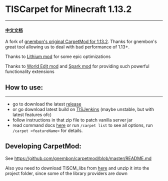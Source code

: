 # TISCarpet for Minecraft 1.13.2

------

#### [中文文档](https://github.com/TISUnion/TISCarpet113/blob/TIS-Server/docs/README_cn.md)

A fork of [gnembon's original CarpetMod for 1.13.2](https://github.com/gnembon/carpetmod). Thanks for gnembon's great tool allowing us to deal with bad performance of 1.13+.

Thanks to [Lithium mod](https://github.com/jellysquid3/lithium-fabric) for some epic optimizations

Thanks to [World Edit mod](https://github.com/EngineHub/WorldEdit) and [Spark mod](https://github.com/lucko/spark) for providing such powerful functionality extensions

## How to use:
------

- go to download the latest [release](https://github.com/TISUnion/TISCarpet113/releases)
- or go download latest build on [TISJenkins](https://ci.tis.world/) (maybe unstable, but with latest features ofc)
- follow instructions in that zip file to patch vanilla server jar
- read command docs [here](https://github.com/TISUnion/TISCarpet113/blob/TIS-Server/docs/Features.md) or run `/carpet list` to see all options, run `/carpet <featureName>` for details.

## Developing CarpetMod:

See https://github.com/gnembon/carpetmod/blob/master/README.md

Also you need to download TISCM_libs from [here](https://files.catbox.moe/wpe6a5.zip) and unzip it into the project folder, since some of the library providers are down
